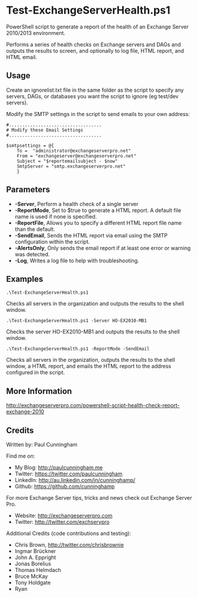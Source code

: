 # Test-ExchangeServerHealth.ps1
PowerShell script to generate a report of the health of an Exchange Server 2010/2013 environment.

Performs a series of health checks on Exchange servers and DAGs and outputs the results to screen, and optionally to log file, HTML report, and HTML email.

## Usage

Create an ignorelist.txt file in the same folder as the script to specify any servers, DAGs, or databases you want the script to ignore (eg test/dev servers).

Modify the SMTP settings in the script to send emails to your own address:

```
#...................................
# Modify these Email Settings
#...................................

$smtpsettings = @{
	To =  "administrator@exchangeserverpro.net"
	From = "exchangeserver@exchangeserverpro.net"
	Subject = "$reportemailsubject - $now"
	SmtpServer = "smtp.exchangeserverpro.net"
	}
```

## Parameters

- **-Server**, Perform a health check of a single server
- **-ReportMode**, Set to $true to generate a HTML report. A default file name is used if none is specified.
- **-ReportFile**, Allows you to specify a different HTML report file name than the default.
- **-SendEmail**, Sends the HTML report via email using the SMTP configuration within the script.
- **-AlertsOnly**, Only sends the email report if at least one error or warning was detected.
- **-Log**, Writes a log file to help with troubleshooting.

## Examples

`.\Test-ExchangeServerHealth.ps1`

Checks all servers in the organization and outputs the results to the shell window.

`.\Test-ExchangeServerHealth.ps1 -Server HO-EX2010-MB1`

Checks the server HO-EX2010-MB1 and outputs the results to the shell window.

`.\Test-ExchangeServerHealth.ps1 -ReportMode -SendEmail`

Checks all servers in the organization, outputs the results to the shell window, a HTML report, and emails the HTML report to the address configured in the script.

## More Information
http://exchangeserverpro.com/powershell-script-health-check-report-exchange-2010

## Credits

Written by: Paul Cunningham

Find me on:

* My Blog:	http://paulcunningham.me
* Twitter:	https://twitter.com/paulcunningham
* LinkedIn:	http://au.linkedin.com/in/cunninghamp/
* Github:	https://github.com/cunninghamp

For more Exchange Server tips, tricks and news
check out Exchange Server Pro.

* Website:	http://exchangeserverpro.com
* Twitter:	http://twitter.com/exchservpro

Additional Credits (code contributions and testing):
- Chris Brown, http://twitter.com/chrisbrownie
- Ingmar Brückner
- John A. Eppright
- Jonas Borelius
- Thomas Helmdach
- Bruce McKay
- Tony Holdgate
- Ryan
